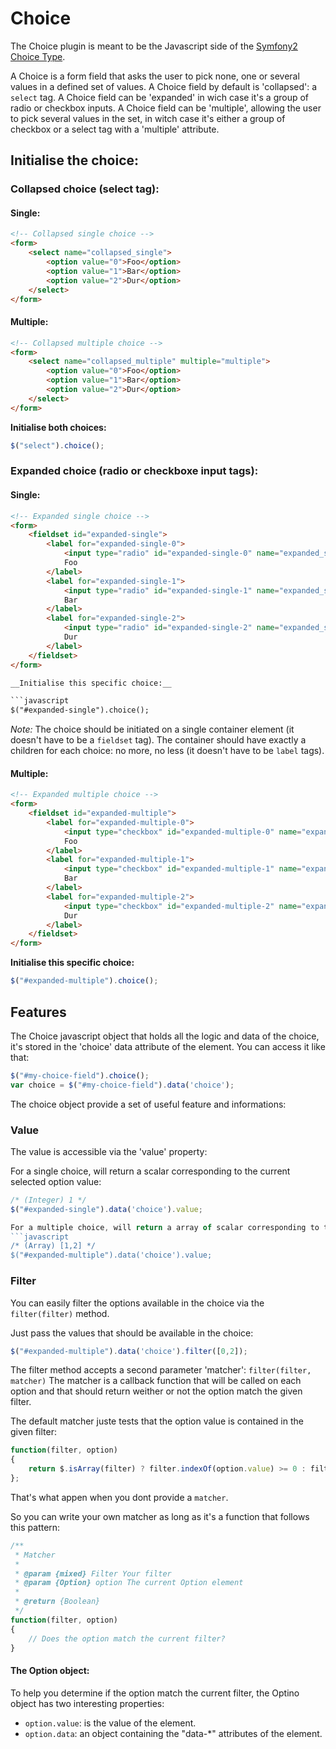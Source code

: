 # Choice

The Choice plugin is meant to be the Javascript side of the [Symfony2 Choice Type](http://symfony.com/doc/current/reference/forms/types/choice.html).

A Choice is a form field that asks the user to pick none, one or several values in a defined set of values.
A Choice field by default is 'collapsed': a `select` tag.
A Choice field can be 'expanded' in wich case it's a group of radio or checkbox inputs.
A Choice field can be 'multiple', allowing the user to pick several values in the set, in witch case it's either a group of checkbox or a select tag with a 'multiple' attribute.

## Initialise the choice:

### Collapsed choice (select tag):

#### Single:

```html
<!-- Collapsed single choice -->
<form>
    <select name="collapsed_single">
        <option value="0">Foo</option>
        <option value="1">Bar</option>
        <option value="2">Dur</option>
    </select>
</form>
```

#### Multiple:

```html
<!-- Collapsed multiple choice -->
<form>
    <select name="collapsed_multiple" multiple="multiple">
        <option value="0">Foo</option>
        <option value="1">Bar</option>
        <option value="2">Dur</option>
    </select>
</form>
```

__Initialise both choices:__

```javascript
$("select").choice();
```

### Expanded choice (radio or checkboxe input tags):

#### Single:

```html
<!-- Expanded single choice -->
<form>
    <fieldset id="expanded-single">
        <label for="expanded-single-0">
            <input type="radio" id="expanded-single-0" name="expanded_single" value="0" />
            Foo
        </label>
        <label for="expanded-single-1">
            <input type="radio" id="expanded-single-1" name="expanded_single" value="1" />
            Bar
        </label>
        <label for="expanded-single-2">
            <input type="radio" id="expanded-single-2" name="expanded_single" value="2" />
            Dur
        </label>
    </fieldset>
</form>

__Initialise this specific choice:__

```javascript
$("#expanded-single").choice();
```

_Note:_ The choice should be initiated on a single container element (it doesn't have to be a `fieldset` tag).
The container should have exactly a children for each choice: no more, no less (it doesn't have to be `label` tags).

#### Multiple:

```html
<!-- Expanded multiple choice -->
<form>
    <fieldset id="expanded-multiple">
        <label for="expanded-multiple-0">
            <input type="checkbox" id="expanded-multiple-0" name="expanded_multiple" value="0" />
            Foo
        </label>
        <label for="expanded-multiple-1">
            <input type="checkbox" id="expanded-multiple-1" name="expanded_multiple" value="1" />
            Bar
        </label>
        <label for="expanded-multiple-2">
            <input type="checkbox" id="expanded-multiple-2" name="expanded_multiple" value="2" />
            Dur
        </label>
    </fieldset>
</form>
```

__Initialise this specific choice:__

```javascript
$("#expanded-multiple").choice();
```

## Features

The Choice javascript object that holds all the logic and data of the choice, it's stored in the 'choice' data attribute of the element.
You can access it like that:

```javascript
$("#my-choice-field").choice();
var choice = $("#my-choice-field").data('choice');
```

The choice object provide a set of useful feature and informations:

### Value

The value is accessible via the 'value' property:

For a single choice, will return a scalar corresponding to the current selected option value:
```javascript
/* (Integer) 1 */
$("#expanded-single").data('choice').value;

For a multiple choice, will return a array of scalar corresponding to the current selected options value:
```javascript
/* (Array) [1,2] */
$("#expanded-multiple").data('choice').value;
```

### Filter

You can easily filter the options available in the choice via the `filter(filter)` method.

Just pass the values that should be available in the choice:
```javascript
$("#expanded-multiple").data('choice').filter([0,2]);
```

The filter method accepts a second parameter 'matcher': `filter(filter, matcher)`
The matcher is a callback function that will be called on each option and that should return weither or not the option match the given filter.

The default matcher juste tests that the option value is contained in the given filter:

```javascript
function(filter, option)
{
    return $.isArray(filter) ? filter.indexOf(option.value) >= 0 : filter === option.value;
};
```

That's what appen when you dont provide a `matcher`.

So you can write your own matcher as long as it's a function that follows this pattern:

```javascript
/**
 * Matcher
 *
 * @param {mixed} Filter Your filter
 * @param {Option} option The current Option element
 *
 * @return {Boolean}
 */
function(filter, option)
{
    // Does the option match the current filter?
}
```

#### The Option object:

To help you determine if the option match the current filter, the Optino object has two interesting properties:

* `option.value`: is the value of the element.
* `option.data`: an object containing the "data-*" attributes of the element.
